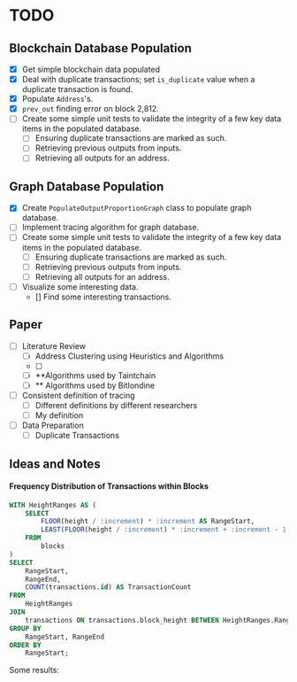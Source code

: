 # TODO
## Blockchain Database Population
- [x] Get simple blockchain data populated
- [x] Deal with duplicate transactions; set `is_duplicate` value when a duplicate transaction is found.
- [x] Populate `Address`'s.
- [x] `prev_out` finding error on block 2,812.
- [ ] Create some simple unit tests to validate the integrity of a few key data items in the populated database.
    - [ ] Ensuring duplicate transactions are marked as such.
    - [ ] Retrieving previous outputs from inputs.
    - [ ] Retrieving all outputs for an address.
## Graph Database Population
- [x] Create `PopulateOutputProportionGraph` class to populate graph database.
- [ ] Implement tracing algorithm for graph database.
- [ ] Create some simple unit tests to validate the integrity of a few key data items in the populated database.
    - [ ] Ensuring duplicate transactions are marked as such.
    - [ ] Retrieving previous outputs from inputs.
    - [ ] Retrieving all outputs for an address.
- [ ] Visualize some interesting data.
    - [] Find some interesting transactions.

## Paper
- [ ] Literature Review
    - [ ] Address Clustering using Heuristics and Algorithms
    - [ ] 
    - [ ] **Algorithms used by Taintchain
    - [ ] ** Algorithms used by BitIondine
- [ ] Consistent definition of tracing
    - [ ] Different definitions by different researchers
    - [ ] My definition
- [ ] Data Preparation
    - [ ] Duplicate Transactions

## Ideas and Notes
#### Frequency Distribution of Transactions within Blocks
<!-- TODO: -->
```sql
WITH HeightRanges AS (
    SELECT
        FLOOR(height / :increment) * :increment AS RangeStart,
        LEAST(FLOOR(height / :increment) * :increment + :increment - 1, MAX(height) OVER()) AS RangeEnd
    FROM
        blocks
)
SELECT
    RangeStart,
    RangeEnd,
    COUNT(transactions.id) AS TransactionCount
FROM
    HeightRanges
JOIN
    transactions ON transactions.block_height BETWEEN HeightRanges.RangeStart AND HeightRanges.RangeEnd
GROUP BY
    RangeStart, RangeEnd
ORDER BY
    RangeStart;
```

Some results:
```
```
